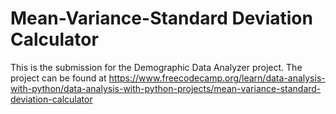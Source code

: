 # Mean-Variance-Standard Deviation Calculator
This is the submission for the Demographic Data Analyzer project. The project can be found at https://www.freecodecamp.org/learn/data-analysis-with-python/data-analysis-with-python-projects/mean-variance-standard-deviation-calculator
